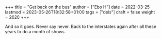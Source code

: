 +++
title = "Get back on the bus"
author = ["Ebo H"]
date = 2022-03-25
lastmod = 2023-05-26T18:32:58+01:00
tags = ["dels"]
draft = false
weight = 2020
+++

And so it goes. Never say never. Back to the interstates again after all these years to do a month of shows.
